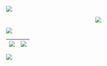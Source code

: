 <!-- <img src="https://user-images.githubusercontent.com/73097560/115834477-dbab4500-a447-11eb-908a-139a6edaec5c.gif">

```php
✨ I'm studying and working as well as living in VietNam
🌱 I'm still learning some new programming languages
🌍 I mainly work in the field of PocketMine-MP
⚡️ Fun fact: I don't know programming!
📫 Reach me: Discord: NhanAZ#9115
🍑 Huh! What should I write in this line?
``` -->
<img src="https://user-images.githubusercontent.com/73097560/115834477-dbab4500-a447-11eb-908a-139a6edaec5c.gif">

<p align="center"> <img src="https://github-readme-stats.vercel.app/api/top-langs/?username=NhanAZ&layout=compact&card_width=445&langs_count=10&theme=radical&hide_border=true&card_width=1000" /> <p />

<img src="https://user-images.githubusercontent.com/73097560/115834477-dbab4500-a447-11eb-908a-139a6edaec5c.gif">

| <img align="center" src="https://github-readme-stats.vercel.app/api?username=NhanAZ&show_icons=true&theme=radical&hide_border=true&include_all_commits=true&count_private=true" /> | <img align="center" src="http://github-readme-streak-stats.herokuapp.com?user=NhanAZ&theme=radical&hide_border=true&date_format=%5BY%20%5DM%20j" /> |
| ------------- | ------------- |

<img src="https://user-images.githubusercontent.com/73097560/115834477-dbab4500-a447-11eb-908a-139a6edaec5c.gif">
